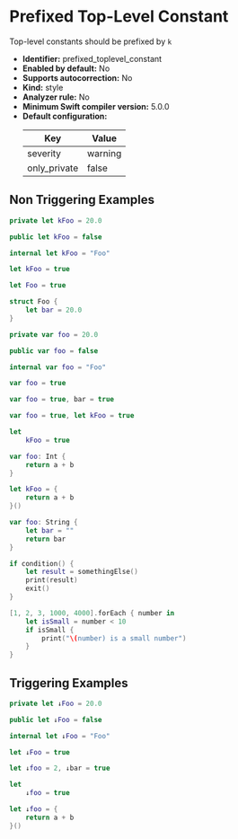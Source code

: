 # Prefixed Top-Level Constant

Top-level constants should be prefixed by `k`

* **Identifier:** prefixed_toplevel_constant
* **Enabled by default:** No
* **Supports autocorrection:** No
* **Kind:** style
* **Analyzer rule:** No
* **Minimum Swift compiler version:** 5.0.0
* **Default configuration:**
  <table>
  <thead>
  <tr><th>Key</th><th>Value</th></tr>
  </thead>
  <tbody>
  <tr>
  <td>
  severity
  </td>
  <td>
  warning
  </td>
  </tr>
  <tr>
  <td>
  only_private
  </td>
  <td>
  false
  </td>
  </tr>
  </tbody>
  </table>

## Non Triggering Examples

```swift
private let kFoo = 20.0
```

```swift
public let kFoo = false
```

```swift
internal let kFoo = "Foo"
```

```swift
let kFoo = true
```

```swift
let Foo = true
```

```swift
struct Foo {
    let bar = 20.0
}
```

```swift
private var foo = 20.0
```

```swift
public var foo = false
```

```swift
internal var foo = "Foo"
```

```swift
var foo = true
```

```swift
var foo = true, bar = true
```

```swift
var foo = true, let kFoo = true
```

```swift
let
    kFoo = true
```

```swift
var foo: Int {
    return a + b
}
```

```swift
let kFoo = {
    return a + b
}()
```

```swift
var foo: String {
    let bar = ""
    return bar
}
```

```swift
if condition() {
    let result = somethingElse()
    print(result)
    exit()
}
```

```swift
[1, 2, 3, 1000, 4000].forEach { number in
    let isSmall = number < 10
    if isSmall {
        print("\(number) is a small number")
    }
}
```

## Triggering Examples

```swift
private let ↓Foo = 20.0
```

```swift
public let ↓Foo = false
```

```swift
internal let ↓Foo = "Foo"
```

```swift
let ↓Foo = true
```

```swift
let ↓foo = 2, ↓bar = true
```

```swift
let
    ↓foo = true
```

```swift
let ↓foo = {
    return a + b
}()
```